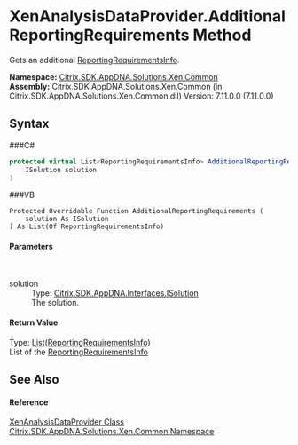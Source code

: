 # XenAnalysisDataProvider.AdditionalReportingRequirements Method 
 

Gets an additional <a href="T_Citrix_SDK_AppDNA_Reporting_ReportingRequirementsInfo">ReportingRequirementsInfo</a>.

**Namespace:**&nbsp;<a href="N_Citrix_SDK_AppDNA_Solutions_Xen_Common">Citrix.SDK.AppDNA.Solutions.Xen.Common</a><br />**Assembly:**&nbsp;Citrix.SDK.AppDNA.Solutions.Xen.Common (in Citrix.SDK.AppDNA.Solutions.Xen.Common.dll) Version: 7.11.0.0 (7.11.0.0)

## Syntax

###C#
```csharp
protected virtual List<ReportingRequirementsInfo> AdditionalReportingRequirements(
	ISolution solution
)
```

###VB
```vbnet
Protected Overridable Function AdditionalReportingRequirements ( 
	solution As ISolution
) As List(Of ReportingRequirementsInfo)
```


#### Parameters
&nbsp;<dl><dt>solution</dt><dd>Type: <a href="T_Citrix_SDK_AppDNA_Interfaces_ISolution">Citrix.SDK.AppDNA.Interfaces.ISolution</a><br />The solution.</dd></dl>

#### Return Value
Type: <a href="http://msdn2.microsoft.com/en-us/library/6sh2ey19" target="_blank">List</a>(<a href="T_Citrix_SDK_AppDNA_Reporting_ReportingRequirementsInfo">ReportingRequirementsInfo</a>)<br />List of the <a href="T_Citrix_SDK_AppDNA_Reporting_ReportingRequirementsInfo">ReportingRequirementsInfo</a>

## See Also


#### Reference
<a href="T_Citrix_SDK_AppDNA_Solutions_Xen_Common_XenAnalysisDataProvider">XenAnalysisDataProvider Class</a><br /><a href="N_Citrix_SDK_AppDNA_Solutions_Xen_Common">Citrix.SDK.AppDNA.Solutions.Xen.Common Namespace</a><br />